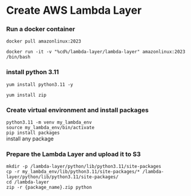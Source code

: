 # Create AWS Lambda Layer
### Run a docker container
`docker pull amazonlinux:2023`

`docker run -it -v "%cd%/lambda-layer/lambda-layer" amazonlinux:2023 /bin/bash`

### install python 3.11
`yum install python3.11 -y`

`yum install zip`

### Create virtual environment and install packages
`python3.11 -m venv my_lambda_env`  
`source my_lambda_env/bin/activate`  
`pip install packages`  
install any package

### Prepare the Lambda Layer and upload it to S3
`mkdir -p /lambda-layer/python/lib/python3.11/site-packages`  
`cp -r my_lambda_env/lib/python3.11/site-packages/* /lambda-layer/python/lib/python3.11/site-packages/`  
`cd /lambda-layer`  
`zip -r {package_name}.zip python`  